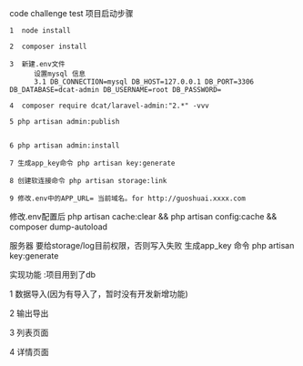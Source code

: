 
code challenge
test
项目启动步骤 

    1  node install 
 
    2  composer install 

    3  新建.env文件 
          设置mysql 信息
          3.1 DB_CONNECTION=mysql DB_HOST=127.0.0.1 DB_PORT=3306 DB_DATABASE=dcat-admin DB_USERNAME=root DB_PASSWORD=

    4  composer require dcat/laravel-admin:"2.*" -vvv 

    5 php artisan admin:publish 

   
    6 php artisan admin:install

    7 生成app_key命令 php artisan key:generate

    8 创建软连接命令 php artisan storage:link
  
    9 修改.env中的APP_URL= 当前域名。for http://guoshuai.xxxx.com


修改.env配置后
   php artisan cache:clear  &&  php artisan config:cache &&  composer dump-autoload

服务器 要给storage/log目前权限，否则写入失败
生成app_key 命令 php artisan key:generate

实现功能 :项目用到了db

1  数据导入(因为有导入了，暂时没有开发新增功能)

2  输出导出

3  列表页面

4  详情页面
